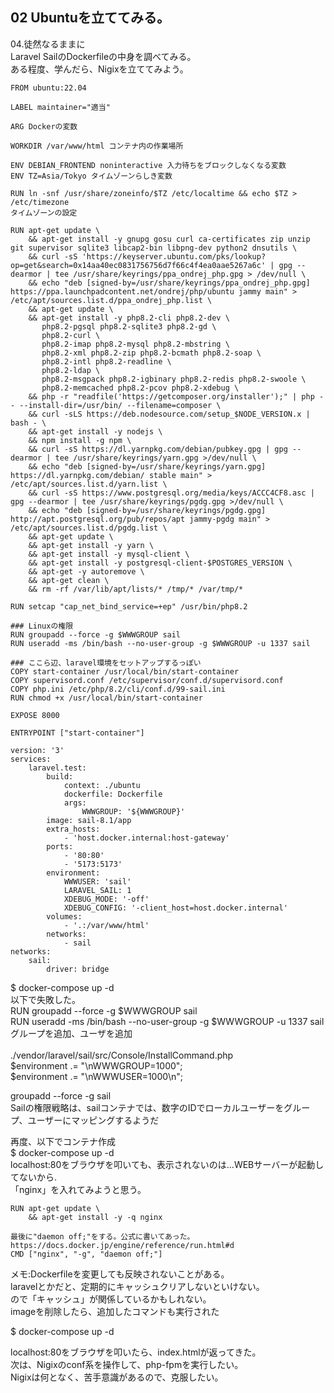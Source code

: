 ## 02 Ubuntuを立ててみる。

04.徒然なるままに<br>
Laravel SailのDockerfileの中身を調べてみる。<br>
ある程度、学んだら、Nigixを立ててみよう。<br>

```
FROM ubuntu:22.04

LABEL maintainer="適当"

ARG Dockerの変数

WORKDIR /var/www/html コンテナ内の作業場所

ENV DEBIAN_FRONTEND noninteractive 入力待ちをブロックしなくなる変数
ENV TZ=Asia/Tokyo タイムゾーンらしき変数 

RUN ln -snf /usr/share/zoneinfo/$TZ /etc/localtime && echo $TZ > /etc/timezone
タイムゾーンの設定

RUN apt-get update \
    && apt-get install -y gnupg gosu curl ca-certificates zip unzip git supervisor sqlite3 libcap2-bin libpng-dev python2 dnsutils \
    && curl -sS 'https://keyserver.ubuntu.com/pks/lookup?op=get&search=0x14aa40ec0831756756d7f66c4f4ea0aae5267a6c' | gpg --dearmor | tee /usr/share/keyrings/ppa_ondrej_php.gpg > /dev/null \
    && echo "deb [signed-by=/usr/share/keyrings/ppa_ondrej_php.gpg] https://ppa.launchpadcontent.net/ondrej/php/ubuntu jammy main" > /etc/apt/sources.list.d/ppa_ondrej_php.list \
    && apt-get update \
    && apt-get install -y php8.2-cli php8.2-dev \
       php8.2-pgsql php8.2-sqlite3 php8.2-gd \
       php8.2-curl \
       php8.2-imap php8.2-mysql php8.2-mbstring \
       php8.2-xml php8.2-zip php8.2-bcmath php8.2-soap \
       php8.2-intl php8.2-readline \
       php8.2-ldap \
       php8.2-msgpack php8.2-igbinary php8.2-redis php8.2-swoole \
       php8.2-memcached php8.2-pcov php8.2-xdebug \
    && php -r "readfile('https://getcomposer.org/installer');" | php -- --install-dir=/usr/bin/ --filename=composer \
    && curl -sLS https://deb.nodesource.com/setup_$NODE_VERSION.x | bash - \
    && apt-get install -y nodejs \
    && npm install -g npm \
    && curl -sS https://dl.yarnpkg.com/debian/pubkey.gpg | gpg --dearmor | tee /usr/share/keyrings/yarn.gpg >/dev/null \
    && echo "deb [signed-by=/usr/share/keyrings/yarn.gpg] https://dl.yarnpkg.com/debian/ stable main" > /etc/apt/sources.list.d/yarn.list \
    && curl -sS https://www.postgresql.org/media/keys/ACCC4CF8.asc | gpg --dearmor | tee /usr/share/keyrings/pgdg.gpg >/dev/null \
    && echo "deb [signed-by=/usr/share/keyrings/pgdg.gpg] http://apt.postgresql.org/pub/repos/apt jammy-pgdg main" > /etc/apt/sources.list.d/pgdg.list \
    && apt-get update \
    && apt-get install -y yarn \
    && apt-get install -y mysql-client \
    && apt-get install -y postgresql-client-$POSTGRES_VERSION \
    && apt-get -y autoremove \
    && apt-get clean \
    && rm -rf /var/lib/apt/lists/* /tmp/* /var/tmp/*

RUN setcap "cap_net_bind_service=+ep" /usr/bin/php8.2

### Linuxの権限
RUN groupadd --force -g $WWWGROUP sail
RUN useradd -ms /bin/bash --no-user-group -g $WWWGROUP -u 1337 sail

### ここら辺、laravel環境をセットアップするっぽい
COPY start-container /usr/local/bin/start-container
COPY supervisord.conf /etc/supervisor/conf.d/supervisord.conf
COPY php.ini /etc/php/8.2/cli/conf.d/99-sail.ini
RUN chmod +x /usr/local/bin/start-container

EXPOSE 8000

ENTRYPOINT ["start-container"]
```

```
version: '3'
services:
    laravel.test:
        build:
            context: ./ubuntu
            dockerfile: Dockerfile
            args:
                WWWGROUP: '${WWWGROUP}'
        image: sail-8.1/app
        extra_hosts:
            - 'host.docker.internal:host-gateway'
        ports:
            - '80:80'
            - '5173:5173'
        environment:
            WWWUSER: 'sail'
            LARAVEL_SAIL: 1
            XDEBUG_MODE: '-off'
            XDEBUG_CONFIG: '-client_host=host.docker.internal'
        volumes:
            - '.:/var/www/html'
        networks:
            - sail
networks:
    sail:
        driver: bridge
```

$ docker-compose up -d
<br>
以下で失敗した。<br>
RUN groupadd --force -g $WWWGROUP sail<br>
RUN useradd -ms /bin/bash --no-user-group -g $WWWGROUP -u 1337 sail<br>
グループを追加、ユーザを追加<br>
<br>
./vendor/laravel/sail/src/Console/InstallCommand.php<br>
$environment .= "\nWWWGROUP=1000";<br>
$environment .= "\nWWWUSER=1000\n";<br>

groupadd --force -g <Group-ID> sail<br>
Sailの権限戦略は、sailコンテナでは、数字のIDでローカルユーザーをグループ、ユーザーにマッピングするようだ<br>

再度、以下でコンテナ作成<br>
$ docker-compose up -d<br>
localhost:80をブラウザを叩いても、表示されないのは...WEBサーバーが起動してないから.<br>
「nginx」を入れてみようと思う。<br>
```
RUN apt-get update \
    && apt-get install -y -q nginx

最後に"daemon off;"をする。公式に書いてあった。
https://docs.docker.jp/engine/reference/run.html#d
CMD ["nginx", "-g", "daemon off;"]
```

メモ:Dockerfileを変更しても反映されないことがある。<br>
laravelとかだと、定期的にキャッシュクリアしないといけない。<br>
ので「キャッシュ」が関係しているかもしれない。<br>
imageを削除したら、追加したコマンドも実行された<br>

$ docker-compose up -d

localhost:80をブラウザを叩いたら、index.htmlが返ってきた。<br>
次は、Nigixのconf系を操作して、php-fpmを実行したい。<br>
Nigixは何となく、苦手意識があるので、克服したい。<br>
